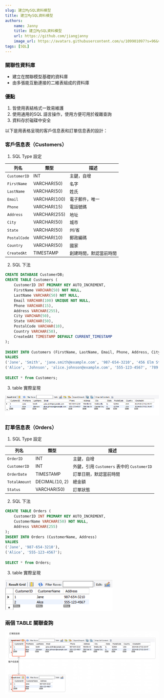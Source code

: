 ```yaml
---
slug: 建立MySQL資料模型
title: 建立MySQL資料模型
authors:
    name: Janny
    title: 建立MySQL資料模型
    url: https://github.com/jiangjanny
    image_url: https://avatars.githubusercontent.com/u/109901097?s=96&v=4
tags: [SQL]
---
```


### 關聯性資料庫
- 建立在關聯模型基礎的資料庫
- 由多張能互動連接的二維表組成的資料庫

### 優點
1. 皆使用表結格式一致易維護
2. 使用通用的SQL 語言操作，使用方便可用於複雜查詢
3. 資料存於磁碟中安全

以下是用表格呈現的客戶信息表和訂單信息表的設計：

### 客戶信息表（Customers）
1. SQL Type 設定

| 列名        | 類型           | 描述               |
|-------------|----------------|--------------------|
| `CustomerID` | INT            | 主鍵，自增          |
| `FirstName`  | VARCHAR(50)    | 名字               |
| `LastName`   | VARCHAR(50)    | 姓氏               |
| `Email`      | VARCHAR(100)   | 電子郵件，唯一      |
| `Phone`      | VARCHAR(15)    | 電話號碼           |
| `Address`    | VARCHAR(255)   | 地址               |
| `City`       | VARCHAR(50)    | 城市               |
| `State`      | VARCHAR(50)    | 州/省              |
| `PostalCode` | VARCHAR(10)    | 郵政編碼           |
| `Country`    | VARCHAR(50)    | 國家               |
| `CreatedAt`  | TIMESTAMP      | 創建時間，默認當前時間 |

2. SQL 下法

```sql
CREATE DATABASE CustomerDB;
CREATE TABLE Customers (
    CustomerID INT PRIMARY KEY AUTO_INCREMENT,
    FirstName VARCHAR(50) NOT NULL,
    LastName VARCHAR(50) NOT NULL,
    Email VARCHAR(100) UNIQUE NOT NULL,
    Phone VARCHAR(15),
    Address VARCHAR(255),
    City VARCHAR(50),
    State VARCHAR(50),
    PostalCode VARCHAR(10),
    Country VARCHAR(50),
    CreatedAt TIMESTAMP DEFAULT CURRENT_TIMESTAMP
);

INSERT INTO Customers (FirstName, LastName, Email, Phone, Address, City, State, PostalCode, Country)
VALUES 
('Jane', 'Smith', 'jane.smith@example.com', '987-654-3210', '456 Elm St', 'Shelbyville', 'IL', '62565', 'USA'),
('Alice', 'Johnson', 'alice.johnson@example.com', '555-123-4567', '789 Oak St', 'Capital City', 'IL', '62704', 'USA');

SELECT * from Customers;
```


3. table 實際呈現

![alt text](image-1.png)


### 訂單信息表（Orders）

1. SQL Type 設定

| 列名        | 類型           | 描述               |
|-------------|----------------|--------------------|
| `OrderID`   | INT            | 主鍵，自增          |
| `CustomerID`| INT            | 外鍵，引用 `Customers` 表中的 `CustomerID` |
| `OrderDate` | TIMESTAMP      | 訂單日期，默認當前時間 |
| `TotalAmount`| DECIMAL(10, 2)| 總金額             |
| `Status`    | VARCHAR(50)    | 訂單狀態           |

2. SQL 下法

```sql
CREATE TABLE Orders (
    CustomerID INT PRIMARY KEY AUTO_INCREMENT,
    CustomerName VARCHAR(50) NOT NULL,
    Address VARCHAR(255)
);
INSERT INTO Orders (CustomerName, Address)
VALUES 
('Jane', '987-654-3210'),
('Alice', '555-123-4567');

SELECT * from Orders;
```

3. table 實際呈現

![alt text](image-2.png)


### 兩個 TABLE 關聯查詢

![alt text](image-3.png)